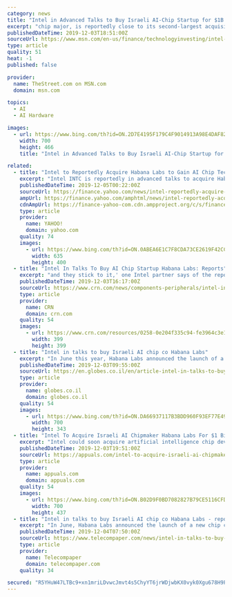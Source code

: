 ```yaml
---
category: news
title: "Intel in Advanced Talks to Buy Israeli AI-Chip Startup for $1B to $2B: Report"
excerpt: "chip major, is reportedly close to its second-largest acquisition of an Israeli company ... In June, the company announced Gaudi, an AI training processor, which the company said \"will deliver an increase in throughput of up to four times over systems built with equivalent number GPUs.\" Intel employs 12,000 people in Israel directly and ..."
publishedDateTime: 2019-12-03T18:51:00Z
sourceUrl: https://www.msn.com/en-us/finance/technologyinvesting/intel-in-advanced-talks-to-buy-israeli-ai-chip-startup-for-241b-to-242b-report/ar-BBXGOnH
type: article
quality: 51
heat: -1
published: false

provider:
  name: TheStreet.com on MSN.com
  domain: msn.com

topics:
  - AI
  - AI Hardware

images:
  - url: https://www.bing.com/th?id=ON.2D7E4195F179C4F9014913A98E4DAF82
    width: 700
    height: 466
    title: "Intel in Advanced Talks to Buy Israeli AI-Chip Startup for $1B to $2B: Report"

related:
  - title: "Intel to Reportedly Acquire Habana Labs to Gain AI Chip Tech"
    excerpt: "Intel INTC is reportedly in advanced talks to acquire Habana Labs, a Tel Aviv, Israel-based fabless semiconductor company that specializes in AI chip development. Per Calcalist, an Israeli daily, “one person familiar with the matter” revealed that the deal is valued for approximately $1-$2 billion. Following the news, shares of Intel were ..."
    publishedDateTime: 2019-12-05T00:22:00Z
    sourceUrl: https://finance.yahoo.com/news/intel-reportedly-acquire-habana-labs-144102922.html
    ampUrl: https://finance.yahoo.com/amphtml/news/intel-reportedly-acquire-habana-labs-144102922.html
    cdnAmpUrl: https://finance-yahoo-com.cdn.ampproject.org/c/s/finance.yahoo.com/amphtml/news/intel-reportedly-acquire-habana-labs-144102922.html
    type: article
    provider:
      name: YAHOO!
      domain: yahoo.com
    quality: 74
    images:
      - url: https://www.bing.com/th?id=ON.0ABEA6E1C7F8CDA73CE2619F42CCCEB1
        width: 635
        height: 400
  - title: "Intel In Talks To Buy AI Chip Startup Habana Labs: Reports"
    excerpt: "and they stick to it,' one Intel partner says of the report that Intel wants to expand its AI portfolio with another acquisition. By Dylan Martin December 03, 2019, 11:04 AM EST Intel is reportedly in advanced talks to acquire Habana Labs, an Israeli artificial intelligence chip startup that has previously raised funding from the semiconductor ..."
    publishedDateTime: 2019-12-03T16:17:00Z
    sourceUrl: https://www.crn.com/news/components-peripherals/intel-in-talks-to-buy-ai-chip-startup-habana-labs-reports
    type: article
    provider:
      name: CRN
      domain: crn.com
    quality: 54
    images:
      - url: https://www.crn.com/resources/0258-0e204f335c94-fe3964c3e127-1000/ai-400.jpg
        width: 399
        height: 399
  - title: "Intel in talks to buy Israeli AI chip co Habana Labs"
    excerpt: "In June this year, Habana Labs announced the launch of a new chip called Gaudi. Gaudi is an AI Training Processor for data centers, which the company says will deliver an increase in throughput of up to four times over systems built with equivalent number GPUs. The Gaudi chip joins the company's Goya AI Inference Processor launched a year ago."
    publishedDateTime: 2019-12-03T09:55:00Z
    sourceUrl: https://en.globes.co.il/en/article-intel-in-talks-to-buy-israeli-chip-co-habana-labs-1001309508
    type: article
    provider:
      name: globes.co.il
      domain: globes.co.il
    quality: 54
    images:
      - url: https://www.bing.com/th?id=ON.DA66937117B3BDD960F93EF77E49F3ED
        width: 700
        height: 343
  - title: "Intel To Acquire Israeli AI Chipmaker Habana Labs For $1 Billion?"
    excerpt: "Intel could soon acquire artificial intelligence chip developer Habana Labs Ltd. Although yet to corroborated by either Intel Corporation or Habana Labs Ltd., the acquisition deal appears to be in advanced stages of negotiation. If the acquisition goes through, Intel is expected to pay about a billion dollars for the AI chip designer."
    publishedDateTime: 2019-12-03T19:51:00Z
    sourceUrl: https://appuals.com/intel-to-acquire-israeli-ai-chipmaker-habana-labs-for-1-billion/
    type: article
    provider:
      name: appuals.com
      domain: appuals.com
    quality: 54
    images:
      - url: https://www.bing.com/th?id=ON.B02D9F0BD7082827B79CE5116CFDFFFE
        width: 700
        height: 437
  - title: "Intel in talks to buy Israeli AI chip co Habana Labs - report"
    excerpt: "In June, Habana Labs announced the launch of a new chip called Gaudi. Gaudi is an AI Training Processor for data centres, which the company says will deliver an increase in throughput of up to four times over systems built with equivalent number GPUs."
    publishedDateTime: 2019-12-04T07:50:00Z
    sourceUrl: https://www.telecompaper.com/news/intel-in-talks-to-buy-israeli-ai-chip-co-habana-labs-report--1318543
    type: article
    provider:
      name: Telecompaper
      domain: telecompaper.com
    quality: 34

secured: "R5YHuW47LTBc9+xn1mriLDvwcJmvt4s5ChyYT6jrWDjwbKX0vyk0Xgu678H9PHt399K+fViK2uEDf9GL3R+m9ocrN29OAbBAFE4Zlg+WjuRr1loJMutlZ6WfLcVbx2Vh6/9ubI4co2sONDhy89OAHTzVzKka08JAevTrlcqUIoUHEzSVjSKV7AYJn0ztjChd7XZTHSJy40i4qsv2XIrT0G1llWY6IPXi8jMJ59PhIyFDctMWPPJCHBZteI+xLpzJpKEHoBs0bIANmUiqhMTrkQ==;4hRRrCjBcZY0dv486gieLA=="
---
```


